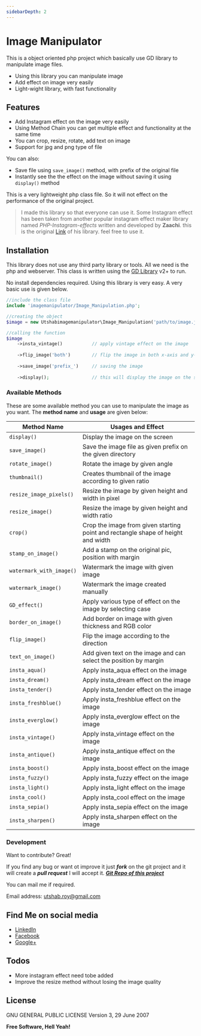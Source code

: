 ```yaml
---
sidebarDepth: 2
---
```


# Image Manipulator


This is a object oriented php project which basically use GD library to manipulate image files. 

  - Using this library you can manipulate image
  - Add effect on image very easily
  - Light-wight library, with fast functionality

## Features

  - Add Instagram effect on the image very easily 
  - Using Method Chain you can get multiple effect and functionality at the same time 
  - You can crop, resize, rotate, add text on image 
  - Support for jpg and png type of file 


You can also:
  - Save file using `save_image()` method, with prefix of the original file
  - Instantly see the the effect on the image without saving it using `display()` method
  

This is a very lightweight php class file. So it will not effect on the performance of the original project.

> I made this library so that everyone can use it.
> Some Instagram effect has been taken from another popular 
> instagram effect maker library named *PHP-Instagram-effects*
> written and developed by **Zaachi**.
> this is the original [Link](https://github.com/zaachi/PHP-Instagram-effects) of his library.
> feel free to use it.



## Installation

This library does not use any third party library or tools. All we need is the php and webserver. This class is written using the [GD Library](http://php.net/manual/en/book.image.php) v2+ to run.

No install dependencies required. Using this library is very easy. A very basic use is given below. 


``` php
//include the class file
include 'imagemanipulator/Image_Manipulation.php';

//creating the object
$image = new Utshabimagemanipulator\Image_Manipulation('path/to/image.jpg');

//calling the function
$image
    ->insta_vintage()           // apply vintage effect on the image
    
    ->flip_image('both')        // flip the image in both x-axis and y-axis
    
    ->save_image('prefix_')     // saving the image   
    
    ->display();                // this will display the image on the screen
```



### Available Methods

These are some available method you can use to manipulate the image as you want. The **method name** and **usage** are given below:

| Method Name | Usages and Effect |
| ------ | ------ |
| `display()` | Display the image on the screen |
| `save_image()` | Save the image file as given prefix on the given directory  |
| `rotate_image()` | Rotate the image by given angle  |
| `thumbnail()` | Creates thumbnail of the image according to given ratio |
| `resize_image_pixels()` | Resize the image by given height and width in pixel |
| `resize_image()` | Resize the image by given height and width ratio |
| `crop()` | Crop the image from given starting point and rectangle shape of height and width |
| `stamp_on_image()` | Add a stamp on the original pic, position with margin |
| `watermark_with_image()` | Watermark the image with given image |
| `watermark_image()` | Watermark the image created manually |
| `GD_effect()` | Apply various type of effect on the image by selecting case |
| `border_on_image()` | Add border on image with given thickness and RGB color |
| `flip_image()` | Flip the image according to the direction |
| `text_on_image()` | Add given text on the image and can select the position by margin |
| `insta_aqua()` | Apply insta_aqua effect on the image |
| `insta_dream()` | Apply insta_dream effect on the image |
| `insta_tender()` | Apply insta_tender effect on the image |
| `insta_freshblue()` | Apply insta_freshblue effect on the image |
| `insta_everglow()` | Apply insta_everglow effect on the image |
| `insta_vintage()` | Apply insta_vintage effect on the image |
| `insta_antique()` | Apply insta_antique effect on the image |
| `insta_boost()` | Apply insta_boost effect on the image |
| `insta_fuzzy()` | Apply insta_fuzzy effect on the image |
| `insta_light()` | Apply insta_light effect on the image |
| `insta_cool()` | Apply insta_cool effect on the image |
| `insta_sepia()` | Apply insta_sepia effect on the image |
| `insta_sharpen()` | Apply insta_sharpen effect on the image |




### Development

Want to contribute? Great!

If you find any bug or want ot improve it just ***fork*** on the git project and it will create a  ***pull request*** I will accept it.
***[Git Repo of this project][gitRepo]***

You can mail me if required. 

Email address: <utshab.roy@gmail.com>


## Find Me on social media

* [LinkedIn][linkedInLink]
* [Facebook][facebookLink]
* [Google+][googlePlusLink]


## Todos

 - More instagram effect need tobe added
 - Improve the resize method without losing the image quality

License
----

GNU GENERAL PUBLIC LICENSE Version 3, 29 June 2007


**Free Software, Hell Yeah!**

   [facebookLink]: <https://www.facebook.com/uutshab>
   [linkedInLink]: <https://www.linkedin.com/in/utshab-roy>
   [googlePlusLink]: <https://plus.google.com/u/0/+UtshabRoy>
   [gitRepo]: <https://github.com/utshab-roy/photoEditor_php>
   
